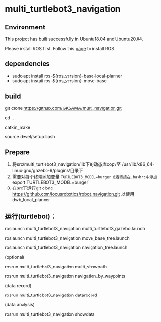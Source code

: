 # multi_turtlebot3_navigation

## Environment

This project has built successfully in Ubuntu18.04 and Ubuntu20.04.

Please install ROS first. Follow this [page](wiki.ros.org/melodic/Installation) to install ROS.

## dependencies

* sudo apt install ros-${ros_version}-base-local-planner
* sudo apt install ros-${ros_version}-move-base

## build

git clone https://github.com/GKSAMA/multi_navigation.git

cd ..

catkin_make

source devel/setup.bash

## Prepare

1. 将src/multi_turtlebot3_navigation/lib下的动态库copy至 /usr/lib/x86_64-linux-gnu/gazebo-9/plugins/目录下
2. 需要对每个终端添加变量 `TURTLEBOT3_MODEL=burger`  `或者直接在.bashrc中添加 `export TURTLEBOT3_MODEL=burger`
3. 在src下运行git clone https://github.com/locusrobotics/robot_navigation.git 以使用dwb_local_planner

## 运行(turtlebot)：

roslaunch multi_turtlebot3_navigation multi_turtlebot3_gazebo.launch

roslaunch multi_turtlebot3_navigation move_base_tree.launch

roslaunch multi_turtlebot3_navigation navigation_tree.launch



(optional)

rosrun multi_turtlebot3_navigation multi_showpath

rosrun multi_turtlebot3_navigation navigation_by_waypoints

(data record)

rosrun multi_turtlebot3_navigation datarecord

(data analysis)

rosrun multi_turtlebot3_navigation showdata
